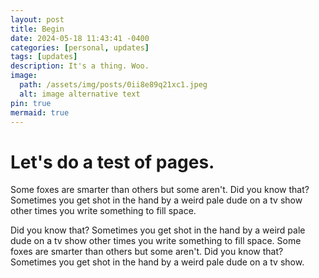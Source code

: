 ```yaml
---
layout: post
title: Begin
date: 2024-05-18 11:43:41 -0400
categories: [personal, updates]
tags: [updates]
description: It's a thing. Woo.
image:
  path: /assets/img/posts/0ii8e89q21xc1.jpeg
  alt: image alternative text
pin: true
mermaid: true
---
```


# Let's do a test of pages.

Some foxes are smarter than others but some aren't. Did you know that? Sometimes you get shot in the hand by a weird pale dude on a tv show other times you write something to fill space.

 Did you know that? Sometimes you get shot in the hand by a weird pale dude on a tv show other times you write something to fill space. Some foxes are smarter than others but some aren't. Did you know that? Sometimes you get shot in the hand by a weird pale dude on a tv show.